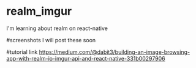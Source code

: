 # realm_imgur
I'm learning about realm on react-native<br/>

#screenshots
I will post these soon

#tutorial link
https://medium.com/@dabit3/building-an-image-browsing-app-with-realm-io-imgur-api-and-react-native-331b00297906

